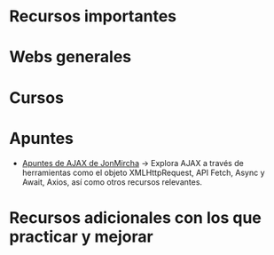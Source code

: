# Recursos importantes
# Webs generales

# Cursos

# Apuntes
- [Apuntes de AJAX de JonMircha](https://jonmircha.com/ajax) -> Explora AJAX a través de herramientas como el objeto XMLHttpRequest, API Fetch, Async y Await, Axios, así como otros recursos relevantes.

# Recursos adicionales con los que practicar y mejorar